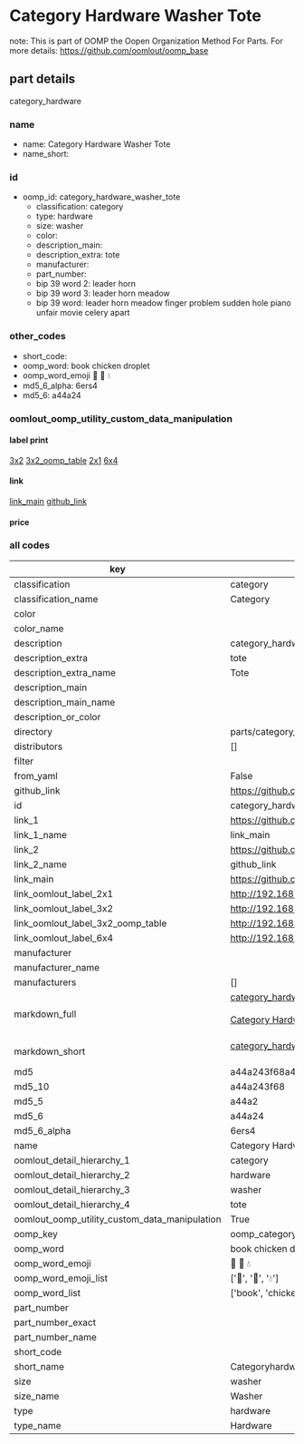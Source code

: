 # Category Hardware Washer Tote  

note: This is part of OOMP the Oopen Organization Method For Parts. For more details: https://github.com/oomlout/oomp_base

##  part details



category_hardware

### name
* name: Category Hardware Washer Tote
* name_short: 
### id
* oomp_id: category_hardware_washer_tote
  * classification: category
  * type: hardware
  * size: washer
  * color: 
  * description_main: 
  * description_extra: tote
  * manufacturer: 
  * part_number: 
  * bip 39 word 2: leader horn
  * bip 39 word 3: leader horn meadow
  * bip 39 word: leader horn meadow finger problem sudden hole piano unfair movie celery apart

### other_codes
* short_code: 
* oomp_word: book chicken droplet
* oomp_word_emoji :book: :chicken: :droplet:
* md5_6_alpha: 6ers4
* md5_6: a44a24






### oomlout_oomp_utility_custom_data_manipulation
#### label print
[3x2](http://192.168.1.245:1112/?label=oomp%206ers4)
[3x2_oomp_table](http://192.168.1.107:1112/?label=oomp%206ers4)
[2x1](http://192.168.1.242:1112/?label=oomp%206ers4)
[6x4](http://192.168.1.55:1112/?label=oomp%206ers4)    

#### link

[link_main](https://github.com/oomlout/oomlout_oomp_current_version_messy/tree/main/parts/category_hardware_washer_tote) [github_link](https://github.com/oomlout/oomlout_oomp_part_src/tree/main/parts/category_hardware_washer_tote)                             

#### price







### all codes 
| key | value |  
| --- | --- |  
| classification | category |  
| classification_name | Category |  
| color |  |  
| color_name |  |  
| description | category_hardware |  
| description_extra | tote |  
| description_extra_name | Tote |  
| description_main |  |  
| description_main_name |  |  
| description_or_color |   |  
| directory | parts/category_hardware_washer_tote |  
| distributors | [] |  
| filter |  |  
| from_yaml | False |  
| github_link | https://github.com/oomlout/oomlout_oomp_part_src/tree/main/parts/category_hardware_washer_tote |  
| id | category_hardware_washer_tote |  
| link_1 | https://github.com/oomlout/oomlout_oomp_current_version_messy/tree/main/parts/category_hardware_washer_tote |  
| link_1_name | link_main |  
| link_2 | https://github.com/oomlout/oomlout_oomp_part_src/tree/main/parts/category_hardware_washer_tote |  
| link_2_name | github_link |  
| link_main | https://github.com/oomlout/oomlout_oomp_current_version_messy/tree/main/parts/category_hardware_washer_tote |  
| link_oomlout_label_2x1 | http://192.168.1.242:1112/?label=oomp%206ers4 |  
| link_oomlout_label_3x2 | http://192.168.1.245:1112/?label=oomp%206ers4 |  
| link_oomlout_label_3x2_oomp_table | http://192.168.1.107:1112/?label=oomp%206ers4 |  
| link_oomlout_label_6x4 | http://192.168.1.55:1112/?label=oomp%206ers4 |  
| manufacturer |  |  
| manufacturer_name |  |  
| manufacturers | [] |  
| markdown_full | [category_hardware_washer_tote](https://github.com/oomlout/oomlout_oomp_current_version_messy/tree/main/parts/category_hardware_washer_tote)<br>[](https://github.com/oomlout/oomlout_oomp_current_version_messy/tree/main/parts/category_hardware_washer_tote)<br>[Category Hardware Washer Tote](https://github.com/oomlout/oomlout_oomp_current_version_messy/tree/main/parts/category_hardware_washer_tote)<br><br> |  
| markdown_short | [category_hardware_washer_tote](https://github.com/oomlout/oomlout_oomp_current_version_messy/tree/main/parts/category_hardware_washer_tote)<br><br> |  
| md5 | a44a243f68a40d976255b56f135b63f4 |  
| md5_10 | a44a243f68 |  
| md5_5 | a44a2 |  
| md5_6 | a44a24 |  
| md5_6_alpha | 6ers4 |  
| name | Category Hardware Washer Tote |  
| oomlout_detail_hierarchy_1 | category |  
| oomlout_detail_hierarchy_2 | hardware |  
| oomlout_detail_hierarchy_3 | washer |  
| oomlout_detail_hierarchy_4 | tote |  
| oomlout_oomp_utility_custom_data_manipulation | True |  
| oomp_key | oomp_category_hardware_washer_tote |  
| oomp_word | book chicken droplet |  
| oomp_word_emoji | :book: :chicken: :droplet: |  
| oomp_word_emoji_list | [':book:', ':chicken:', ':droplet:'] |  
| oomp_word_list | ['book', 'chicken', 'droplet'] |  
| part_number |  |  
| part_number_exact |  |  
| part_number_name |  |  
| short_code |  |  
| short_name | Categoryhardware |  
| size | washer |  
| size_name | Washer |  
| type | hardware |  
| type_name | Hardware |  
